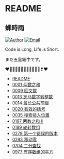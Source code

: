 # README

## 蝉時雨

[![Author](https://img.shields.io/badge/author-chanshiyucx-blue.svg?style=flat-square)](https://chanshiyu.com) [![Email](https://img.shields.io/badge/Email%20me-me@chanshiyu.com-green.svg?style=flat-square)](http://mail.qq.com/cgi-bin/qm_share?t=qm_mailme&email=tNnR9Nfc1drH3N3NwZrX29k)

Code is Long, Life is Short.

まだ五里霧中です。

❤️💛💚💙💜💕💞💓💗💖💘💝❣❤

- [README](README.md)
- [0001 两数之和](0001-两数之和.md)
- [0009 回文数](0009-回文数.md)
- [0013 罗马数字转整数](0013-罗马数字转整数.md)
- [0014 最长公共前缀](0014-最长公共前缀.md)
- [0020 有效的括号](0020-有效的括号.md)
- [0035 搜索插入位置](0035-搜索插入位置.md)
- [0167 两数之和 II](0167-两数之和II.md)
- [0189 轮转数组](0189-轮转数组.md)
- [0278 第一个错误的版本](0278-第一个错误的版本.md)
- [0283 移动零](0283-移动零.md)
- [0704 二分查找](0704-二分查找.md)
- [0977 有序数组的平方](0977-有序数组的平方.md)
